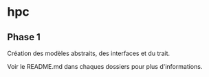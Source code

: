 # hpc

## Phase 1

Création des modèles abstraits, des interfaces et du trait.

Voir le README.md dans chaques dossiers pour plus d'informations.